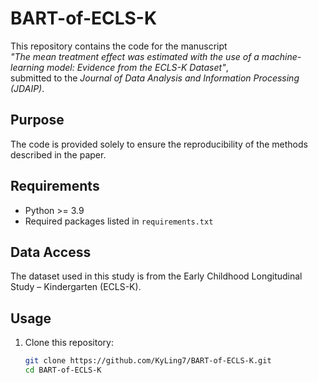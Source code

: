 # BART-of-ECLS-K

This repository contains the code for the manuscript  
*"The mean treatment effect was estimated with the use of a machine-learning model: Evidence from the ECLS-K Dataset"*,  
submitted to the *Journal of Data Analysis and Information Processing (JDAIP)*.

## Purpose
The code is provided solely to ensure the reproducibility of the methods described in the paper.

## Requirements
- Python >= 3.9
- Required packages listed in `requirements.txt`

## Data Access
The dataset used in this study is from the Early Childhood Longitudinal Study – Kindergarten (ECLS-K).  

## Usage
1. Clone this repository:
   ```bash
   git clone https://github.com/KyLing7/BART-of-ECLS-K.git
   cd BART-of-ECLS-K
